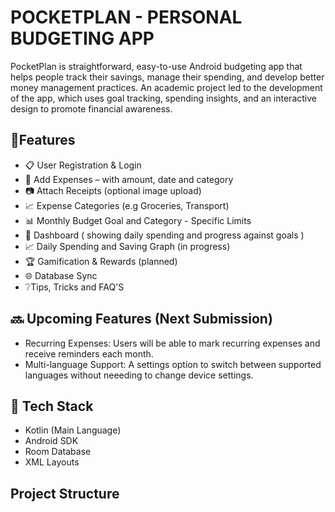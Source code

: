 # POCKETPLAN - PERSONAL BUDGETING APP

PocketPlan is straightforward, easy-to-use Android budgeting app that helps people track their savings, manage their spending, and develop better money management practices. An academic project led to the development of the app, which uses goal tracking, spending insights, and an interactive design to promote financial awareness.

## 🚀Features
- 📋 User Registration & Login
- 🧾 Add Expenses – with amount, date and category
- 📷 Attach Receipts (optional image upload)
- 📈 Expense Categories (e.g Groceries, Transport)
- 📊 Monthly Budget Goal and Category - Specific Limits
- 💸 Dashboard ( showing daily spending and progress against goals ) 
- 📈 Daily Spending and Saving Graph (in progress)
- 🏆 Gamification & Rewards (planned)
- 🌐 Database Sync
- ❔Tips, Tricks and FAQ'S

## 🔜 Upcoming Features (Next Submission)

- Recurring Expenses: Users will be able to mark recurring expenses and receive reminders each month.
- Multi-language Support: A settings option to switch between supported languages without neeeding to change device settings.

## 🚀 Tech Stack 
- Kotlin (Main Language)
- Android SDK
- Room Database
- XML Layouts

## Project Structure 



